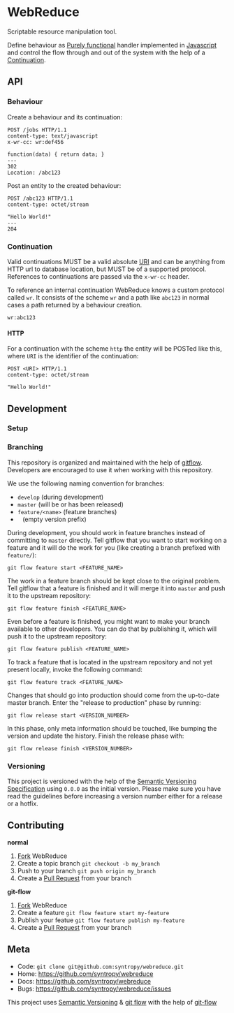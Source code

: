 # WebReduce

Scriptable resource manipulation tool.

Define behaviour as [Purely functional](http://en.wikipedia.org/wiki/Purely_functional) handler implemented in [Javascript](http://en.wikipedia.org/wiki/JavaScript) and control the flow through and out of the system with the help of a [Continuation](http://en.wikipedia.org/wiki/Continuation).

## API

### Behaviour

Create a behaviour and its continuation:

    POST /jobs HTTP/1.1
    content-type: text/javascript
    x-wr-cc: wr:def456

    function(data) { return data; }
    ---
    302
    Location: /abc123

Post an entity to the created behaviour:

    POST /abc123 HTTP/1.1
    content-type: octet/stream

    "Hello World!"
    ---
    204


### Continuation

Valid continuations MUST be a valid absolute [URI](http://en.wikipedia.org/wiki/Uniform_resource_identifier) and can be anything from HTTP url to database location, but MUST be of a supported protocol. References to continuations are passed via the `x-wr-cc` header.

To reference an internal continuation WebReduce knows a custom protocol called `wr`. It consists of the scheme `wr` and a path like `abc123` in normal cases a path returned by a behaviour creation.

    wr:abc123

#### HTTP

For a continuation with the scheme `http` the entity will be POSTed like this, where `URI` is the identifier of the continuation:

    POST <URI> HTTP/1.1
    content-type: octet/stream

    "Hello World!"

## Development

### Setup

### Branching

This repository is organized and maintained with the help of [gitflow](https://github.com/nvie/gitflow). Developers are encouraged to use it when working with this repository.

We use the following naming convention for branches:

* `develop` (during development)
* `master` (will be or has been released)
* `feature/<name>` (feature branches)
* ` ` (empty version prefix)

During development, you should work in feature branches instead of committing to `master` directly. Tell gitflow that you want to start working on a feature and it will do the work for you (like creating a branch prefixed with `feature/`):

    git flow feature start <FEATURE_NAME>

The work in a feature branch should be kept close to the original problem. Tell gitflow that a feature is finished and it will merge it into `master` and push it to the upstream repository:

    git flow feature finish <FEATURE_NAME>

Even before a feature is finished, you might want to make your branch available to other developers. You can do that by publishing it, which will push it to the upstream repository:

    git flow feature publish <FEATURE_NAME>

To track a feature that is located in the upstream repository and not yet present locally, invoke the following command:

    git flow feature track <FEATURE_NAME>

Changes that should go into production should come from the up-to-date master branch. Enter the "release to production" phase by running:

    git flow release start <VERSION_NUMBER>

In this phase, only meta information should be touched, like bumping the version and update the history. Finish the release phase with:

    git flow release finish <VERSION_NUMBER>

### Versioning

This project is versioned with the help of the [Semantic Versioning Specification](http://semver.org/) using `0.0.0` as the initial version. Please make sure you have read the guidelines before increasing a version number either for a release or a hotfix.

## Contributing

**normal**

1. [Fork](http://help.github.com/forking/) WebReduce
2. Create a topic branch `git checkout -b my_branch`
3. Push to your branch `git push origin my_branch`
4. Create a [Pull Request](http://help.github.com/pull-requests/) from your branch

**git-flow**

1. [Fork](http://help.github.com/forking/) WebReduce
2. Create a feature `git flow feature start my-feature`
3. Publish your featue `git flow feature publish my-feature`
4. Create a [Pull Request](http://help.github.com/pull-requests/) from your branch

## Meta

* Code: `git clone git@github.com:syntropy/webreduce.git`
* Home: https://github.com/syntropy/webreduce
* Docs: https://github.com/syntropy/webreduce
* Bugs: https://github.com/syntropy/webreduce/issues

This project uses [Semantic Versioning](http://semver.org) & [git flow](http://nvie.com/posts/a-successful-git-branching-model/) with the help of [git-flow](https://github.com/nvie/gitflow)
